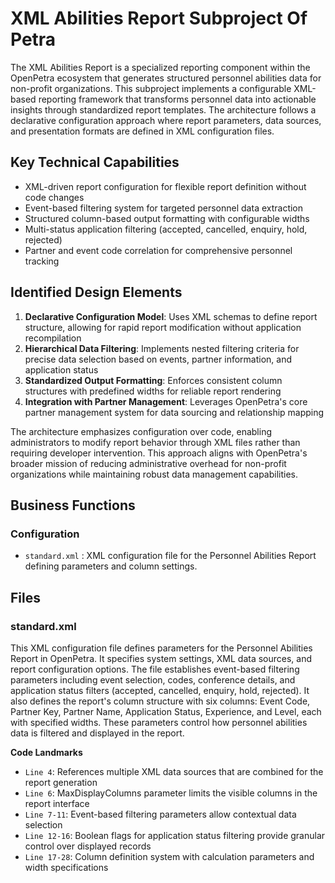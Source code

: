 # XML Abilities Report Subproject Of Petra

The XML Abilities Report is a specialized reporting component within the OpenPetra ecosystem that generates structured personnel abilities data for non-profit organizations. This subproject implements a configurable XML-based reporting framework that transforms personnel data into actionable insights through standardized report templates. The architecture follows a declarative configuration approach where report parameters, data sources, and presentation formats are defined in XML configuration files.

## Key Technical Capabilities

- XML-driven report configuration for flexible report definition without code changes
- Event-based filtering system for targeted personnel data extraction
- Structured column-based output formatting with configurable widths
- Multi-status application filtering (accepted, cancelled, enquiry, hold, rejected)
- Partner and event code correlation for comprehensive personnel tracking

## Identified Design Elements

1. **Declarative Configuration Model**: Uses XML schemas to define report structure, allowing for rapid report modification without application recompilation
2. **Hierarchical Data Filtering**: Implements nested filtering criteria for precise data selection based on events, partner information, and application status
3. **Standardized Output Formatting**: Enforces consistent column structures with predefined widths for reliable report rendering
4. **Integration with Partner Management**: Leverages OpenPetra's core partner management system for data sourcing and relationship mapping

The architecture emphasizes configuration over code, enabling administrators to modify report behavior through XML files rather than requiring developer intervention. This approach aligns with OpenPetra's broader mission of reducing administrative overhead for non-profit organizations while maintaining robust data management capabilities.

## Business Functions

### Configuration
- `standard.xml` : XML configuration file for the Personnel Abilities Report defining parameters and column settings.

## Files
### standard.xml

This XML configuration file defines parameters for the Personnel Abilities Report in OpenPetra. It specifies system settings, XML data sources, and report configuration options. The file establishes event-based filtering parameters including event selection, codes, conference details, and application status filters (accepted, cancelled, enquiry, hold, rejected). It also defines the report's column structure with six columns: Event Code, Partner Key, Partner Name, Application Status, Experience, and Level, each with specified widths. These parameters control how personnel abilities data is filtered and displayed in the report.

 **Code Landmarks**
- `Line 4`: References multiple XML data sources that are combined for the report generation
- `Line 6`: MaxDisplayColumns parameter limits the visible columns in the report interface
- `Line 7-11`: Event-based filtering parameters allow contextual data selection
- `Line 12-16`: Boolean flags for application status filtering provide granular control over displayed records
- `Line 17-28`: Column definition system with calculation parameters and width specifications

[Generated by the Sage AI expert workbench: 2025-03-30 02:22:57  https://sage-tech.ai/workbench]: #